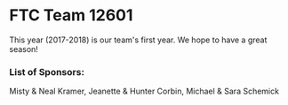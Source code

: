 # FTC Team 12601

This year (2017-2018) is our team's first year. We hope to have a great season!

### List of Sponsors:
Misty & Neal Kramer, Jeanette & Hunter Corbin, Michael & Sara Schemick
